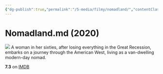 ```yaml
---
{"dg-publish":true,"permalink":"/5-media/filmy/nomadland/","contentClasses":"movie","tags":["to-watch","фильм","#Drama"]}
---
```


# Nomadland.md (2020)
![](https://m.media-amazon.com/images/M/MV5BMDRiZWUxNmItNDU5Yy00ODNmLTk0M2ItZjQzZTA5OTJkZjkyXkEyXkFqcGdeQXVyMTkxNjUyNQ@@._V1_SX300.jpg)
A woman in her sixties, after losing everything in the Great Recession, embarks on a journey through the American West, living as a van-dwelling modern-day nomad.

**7.3** on [IMDB](https://www.imdb.com/title/tt9770150)
